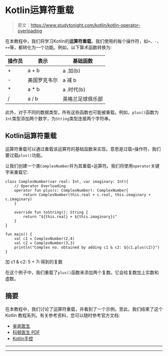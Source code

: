 # Kotlin运算符重载

> 原文：<https://www.studytonight.com/kotlin/kotlin-operator-overloading>

在本教程中，我们将学习Kotlin的**运算符重载**。我们使用的每个操作符，如`+`、`-`、`++`等，都转化为一个功能。例如，以下算术函数转换为:

| 操作员 | 表示 | 基础函数 |
| --- | --- | --- |
| + | a + b | a .加(b) |
| - | 美国罗克韦尔 | a 减 b |
| * | a * b | a .时代(b) |
| / | a / b | 英格兰足球俱乐部 |

此外，对于不同的数据类型，所有这些函数也可能被重载。例如，`plus()`函数为`Int`类型添加两个数字，为`String`类型连接两个字符串。

## Kotlin运算符重载

运算符重载可以通过重载该运算符的基础函数来实现。意思是过载`+`操作符，我们要过载`plus()`功能。

让我们创建一个类`ComplexNumber`并为其重载`+`运算符。我们将使用`operator`关键字来重载它:

```
class ComplexNumber(var real: Int, var imaginary: Int){
    // Operator Overloading
    operator fun plus(c: ComplexNumber): ComplexNumber{
        return ComplexNumber(this.real + c.real, this.imaginary + c.imaginary)
    }

    override fun toString(): String {
        return "${this.real} + ${this.imaginary}i"
    }
}

fun main() {
    val c1 = ComplexNumber(2,4)
    val c2 = ComplexNumber(3,3)
    println("Complex no. obtained by adding c1 & c2: ${c1.plus(c2)}")
}
```

加 c1 & c2: 5 + 7i 得到的复数

在这个例子中，我们重载了`plus()`函数来添加两个复数。它会给复数加上实数和虚数。

## 摘要

在本教程中，我们讨论了运算符重载，并看到了一个示例。至此，我们结束了这个 Kotlin 教程系列。有关参考资料，您可以随时参考官方文档:

*   [釜底医生](https://kotlinlang.org/docs/reference/)
*   [科顿医生 PDF](https://kotlinlang.org/docs/kotlin-docs.pdf)
*   [Kotlin手控](https://play.kotlinlang.org/koans/overview)

* * *

* * *